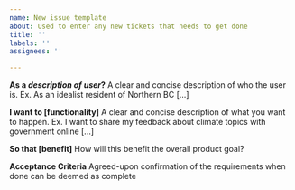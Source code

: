```yaml
---
name: New issue template
about: Used to enter any new tickets that needs to get done
title: ''
labels: ''
assignees: ''

---
```


**As a _description of user_?**
A clear and concise description of who the user is. Ex. As an idealist resident of Northern BC [...]

**I want to [functionality]**
A clear and concise description of what you want to happen. Ex. I want to share my feedback about climate topics with government online [...]


**So that [benefit]**
How will this benefit the overall product goal? 

**Acceptance Criteria**
Agreed-upon confirmation of the requirements when done can be deemed as complete
